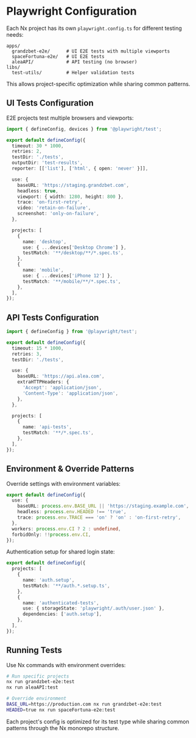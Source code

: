 # Playwright Configuration

Each Nx project has its own `playwright.config.ts` for different testing needs:

```
apps/
  grandzbet-e2e/      # UI E2E tests with multiple viewports
  spaceFortuna-e2e/   # UI E2E tests 
  aleaAPI/            # API testing (no browser)
libs/
  test-utils/         # Helper validation tests
```

This allows project-specific optimization while sharing common patterns.

## UI Tests Configuration

E2E projects test multiple browsers and viewports:

```typescript
import { defineConfig, devices } from '@playwright/test';

export default defineConfig({
  timeout: 30 * 1000,
  retries: 2,
  testDir: './tests',
  outputDir: 'test-results',
  reporter: [['list'], ['html', { open: 'never' }]],

  use: {
    baseURL: 'https://staging.grandzbet.com',
    headless: true,
    viewport: { width: 1280, height: 800 },
    trace: 'on-first-retry',
    video: 'retain-on-failure',
    screenshot: 'only-on-failure',
  },

  projects: [
    {
      name: 'desktop',
      use: { ...devices['Desktop Chrome'] },
      testMatch: '**/desktop/**/*.spec.ts',
    },
    {
      name: 'mobile',
      use: { ...devices['iPhone 12'] },
      testMatch: '**/mobile/**/*.spec.ts',
    },
  ],
});
```

## API Tests Configuration

```typescript
import { defineConfig } from '@playwright/test';

export default defineConfig({
  timeout: 15 * 1000,
  retries: 3,
  testDir: './tests',

  use: {
    baseURL: 'https://api.alea.com',
    extraHTTPHeaders: {
      'Accept': 'application/json',
      'Content-Type': 'application/json',
    },
  },

  projects: [
    {
      name: 'api-tests',
      testMatch: '**/*.spec.ts',
    },
  ],
});
```

## Environment & Override Patterns

Override settings with environment variables:

```typescript
export default defineConfig({
  use: {
    baseURL: process.env.BASE_URL || 'https://staging.example.com',
    headless: process.env.HEADED !== 'true',
    trace: process.env.TRACE === 'on' ? 'on' : 'on-first-retry',
  },
  workers: process.env.CI ? 2 : undefined,
  forbidOnly: !!process.env.CI,
});
```

Authentication setup for shared login state:

```typescript
export default defineConfig({
  projects: [
    {
      name: 'auth.setup',
      testMatch: '**/auth.*.setup.ts',
    },
    {
      name: 'authenticated-tests',
      use: { storageState: 'playwright/.auth/user.json' },
      dependencies: ['auth.setup'],
    },
  ],
});
```

## Running Tests

Use Nx commands with environment overrides:

```bash
# Run specific projects
nx run grandzbet-e2e:test
nx run aleaAPI:test

# Override environment
BASE_URL=https://production.com nx run grandzbet-e2e:test
HEADED=true nx run spaceFortuna-e2e:test
```

Each project's config is optimized for its test type while sharing common patterns through the Nx monorepo structure.
